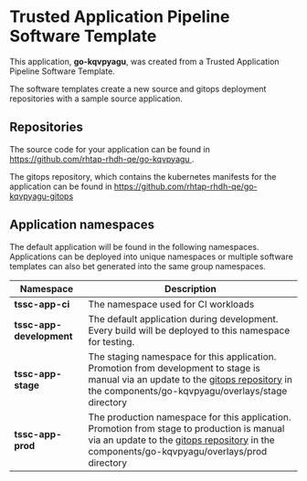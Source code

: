 # Trusted Application Pipeline Software Template

This application, **go-kqvpyagu**, was created from a Trusted Application Pipeline Software Template.

The software templates create a new source and gitops deployment repositories with a sample source application. 

## Repositories

The source code for your application can be found in [https://github.com/rhtap-rhdh-qe/go-kqvpyagu ](https://github.com/rhtap-rhdh-qe/go-kqvpyagu ).
 
The gitops repository, which contains the kubernetes manifests for the application can be found in 
[https://github.com/rhtap-rhdh-qe/go-kqvpyagu-gitops ](https://github.com/rhtap-rhdh-qe/go-kqvpyagu-gitops ) 

## Application namespaces 

The default application will be found in the following namespaces. Applications can be deployed into unique namespaces or multiple software templates can also bet generated into the same group namespaces.  

|  Namespace   |  Description   |  
| -------- | -------- |
| **tssc-app-ci** | The namespace used for CI workloads |
| **tssc-app-development** | The default application during development. Every build will be deployed to this namespace for testing. |
| **tssc-app-stage** | The staging namespace for this application. Promotion from development to stage is manual via an update to the [gitops repository](https://github.com/rhtap-rhdh-qe/go-kqvpyagu-gitops ) in the components/go-kqvpyagu/overlays/stage directory |
| **tssc-app-prod** | The production namespace for this application. Promotion from stage to production is manual via an update to the [gitops repository](https://github.com/rhtap-rhdh-qe/go-kqvpyagu-gitops ) in the components/go-kqvpyagu/overlays/prod directory |